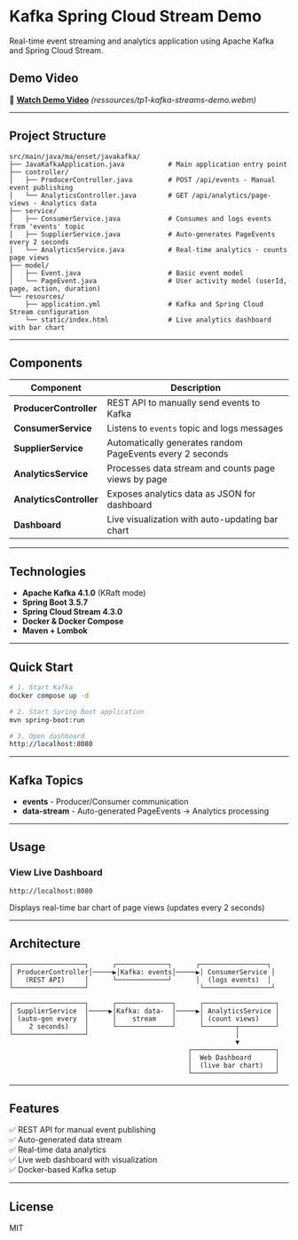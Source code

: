 # Kafka Spring Cloud Stream Demo

Real-time event streaming and analytics application using Apache Kafka and Spring Cloud Stream.

## Demo Video

🎥 **[Watch Demo Video](#)** *(ressources/tp1-kafka-streams-demo.webm)*

---

## Project Structure
```
src/main/java/ma/enset/javakafka/
├── JavaKafkaApplication.java           # Main application entry point
├── controller/
│   ├── ProducerController.java         # POST /api/events - Manual event publishing
│   └── AnalyticsController.java        # GET /api/analytics/page-views - Analytics data
├── service/
│   ├── ConsumerService.java            # Consumes and logs events from 'events' topic
│   ├── SupplierService.java            # Auto-generates PageEvents every 2 seconds
│   └── AnalyticsService.java           # Real-time analytics - counts page views
├── model/
│   ├── Event.java                      # Basic event model
│   └── PageEvent.java                  # User activity model (userId, page, action, duration)
└── resources/
    ├── application.yml                 # Kafka and Spring Cloud Stream configuration
    └── static/index.html               # Live analytics dashboard with bar chart
```

---

## Components

| Component | Description |
|-----------|-------------|
| **ProducerController** | REST API to manually send events to Kafka |
| **ConsumerService** | Listens to `events` topic and logs messages |
| **SupplierService** | Automatically generates random PageEvents every 2 seconds |
| **AnalyticsService** | Processes data stream and counts page views by page |
| **AnalyticsController** | Exposes analytics data as JSON for dashboard |
| **Dashboard** | Live visualization with auto-updating bar chart |

---

## Technologies

- **Apache Kafka 4.1.0** (KRaft mode)
- **Spring Boot 3.5.7**
- **Spring Cloud Stream 4.3.0**
- **Docker & Docker Compose**
- **Maven + Lombok**

---

## Quick Start
```bash
# 1. Start Kafka
docker compose up -d

# 2. Start Spring Boot application
mvn spring-boot:run

# 3. Open dashboard
http://localhost:8080
```

---

## Kafka Topics

- **events** - Producer/Consumer communication
- **data-stream** - Auto-generated PageEvents → Analytics processing

---

## Usage

### View Live Dashboard
```
http://localhost:8080
```
Displays real-time bar chart of page views (updates every 2 seconds)

---

## Architecture
```
┌──────────────────┐      ┌─────────────┐      ┌─────────────────┐
│ ProducerController│─────▶│Kafka: events│─────▶│ ConsumerService │
│   (REST API)     │      └─────────────┘      │  (logs events)  │
└──────────────────┘                            └─────────────────┘

┌──────────────────┐      ┌──────────────┐      ┌──────────────────┐
│ SupplierService  │─────▶│Kafka: data-  │─────▶│ AnalyticsService │
│ (auto-gen every  │      │    stream    │      │ (count views)    │
│    2 seconds)    │      └──────────────┘      └────────┬─────────┘
└──────────────────┘                                     │
                                                         ▼
                                             ┌─────────────────────┐
                                             │  Web Dashboard      │
                                             │  (live bar chart)   │
                                             └─────────────────────┘
```

---

## Features

✅ REST API for manual event publishing  
✅ Auto-generated data stream  
✅ Real-time data analytics  
✅ Live web dashboard with visualization  
✅ Docker-based Kafka setup

---

## License

MIT